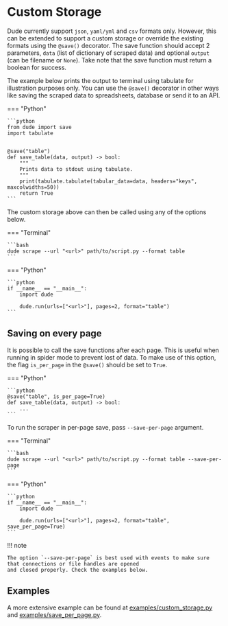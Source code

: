 # Custom Storage

Dude currently support `json`, `yaml/yml` and `csv` formats only. 
However, this can be extended to support a custom storage or override the existing formats using the `@save()` decorator.
The save function should accept 2 parameters, `data` (list of dictionary of scraped data) and optional `output` (can be filename or `None`).
Take note that the save function must return a boolean for success.

The example below prints the output to terminal using tabulate for illustration purposes only. 
You can use the `@save()` decorator in other ways like saving the scraped data to spreadsheets, database or send it to an API.

=== "Python"

    ```python
    from dude import save
    import tabulate


    @save("table")
    def save_table(data, output) -> bool:
        """
        Prints data to stdout using tabulate.
        """
        print(tabulate.tabulate(tabular_data=data, headers="keys", maxcolwidths=50))
        return True
    ```

The custom storage above can then be called using any of the options below.


=== "Terminal"

    ```bash
    dude scrape --url "<url>" path/to/script.py --format table
    ```

=== "Python"

    ```python
    if __name__ == "__main__":
        import dude
    
        dude.run(urls=["<url>"], pages=2, format="table")
    ```

## Saving on every page

It is possible to call the save functions after each page.
This is useful when running in spider mode to prevent lost of data.
To make use of this option, the flag `is_per_page` in the `@save()` should be set to `True`.

=== "Python"

    ```python
    @save("table", is_per_page=True)
    def save_table(data, output) -> bool:
        ...
    ```

To run the scraper in per-page save, pass `--save-per-page` argument.

=== "Terminal"

    ```bash
    dude scrape --url "<url>" path/to/script.py --format table --save-per-page
    ```

=== "Python"

    ```python
    if __name__ == "__main__":
        import dude

        dude.run(urls=["<url>"], pages=2, format="table", save_per_page=True)
    ```

!!! note

    The option `--save-per-page` is best used with events to make sure that connections or file handles are opened 
    and closed properly. Check the examples below.

## Examples

A more extensive example can be found at [examples/custom_storage.py](https://github.com/roniemartinez/dude/tree/master/examples/custom_storage.py) and
[examples/save_per_page.py](https://github.com/roniemartinez/dude/tree/master/examples/save_per_page.py).

